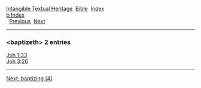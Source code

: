 [Intangible Textual Heritage](../../index)  [Bible](../index) 
[Index](index)   
[b Index](_b_)  
  [Previous](c01061)  [Next](c01063) 

------------------------------------------------------------------------

### &lt;baptizeth&gt; 2 entries

[Joh 1:33](../kjv/joh001.htm#033)  
[Joh 3:26](../kjv/joh003.htm#026)  

------------------------------------------------------------------------

[Next: baptizing (4)](c01063)
